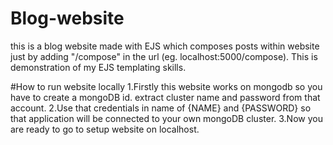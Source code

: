 # Blog-website
this is a blog website made with EJS which composes posts within website just by adding "/compose" in the url (eg. localhost:5000/compose).
This is demonstration of my EJS templating skills.

#How to run website locally
1.Firstly this website works on mongodb so you have to create a mongoDB id. extract cluster name and password from that account.
2.Use that credentials in name of {NAME} and {PASSWORD} so that application will be connected to your own mongoDB cluster.
3.Now you are ready to go to setup website on localhost.

